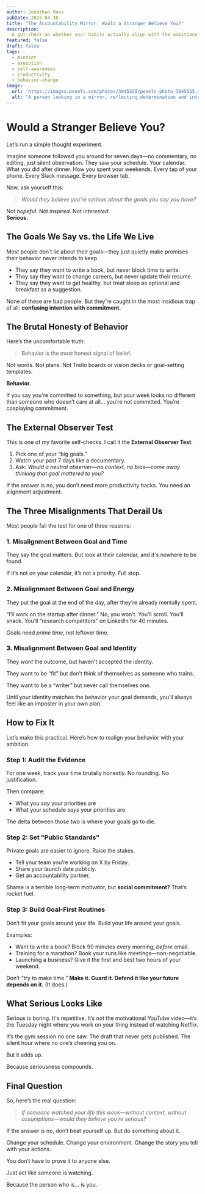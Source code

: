 ```yaml
---
author: Jonathan Haas
pubDate: 2025-04-30
title: "The Accountability Mirror: Would a Stranger Believe You?"
description: 
  A gut-check on whether your habits actually align with the ambitions you say out loud—and what to do if they don’t.
featured: false
draft: false
tags:
  - mindset
  - execution
  - self-awareness
  - productivity
  - behavior-change
image:
  url: 'https://images.pexels.com/photos/3845555/pexels-photo-3845555.jpeg?auto=compress&cs=tinysrgb&w=1260&h=750&dpr=2'
  alt: "A person looking in a mirror, reflecting determination and introspection"
---
```


# Would a Stranger Believe You?

Let’s run a simple thought experiment.

Imagine someone followed you around for seven days—no commentary, no editing, just silent observation. They saw your schedule. Your calendar. What you did after dinner. How you spent your weekends. Every tap of your phone. Every Slack message. Every browser tab.

Now, ask yourself this:

> _Would they believe you're serious about the goals you say you have?_

Not _hopeful_. Not _inspired_. Not _interested_.  
**Serious.**

## The Goals We Say vs. the Life We Live

Most people don’t lie about their goals—they just quietly make promises their behavior never intends to keep.

- They say they want to write a book, but never block time to write.
- They say they want to change careers, but never update their resume.
- They say they want to get healthy, but treat sleep as optional and breakfast as a suggestion.

None of these are bad people. But they’re caught in the most insidious trap of all: **confusing intention with commitment.**

## The Brutal Honesty of Behavior

Here’s the uncomfortable truth:

> Behavior is the most honest signal of belief.

Not words. Not plans. Not Trello boards or vision decks or goal-setting templates.

**Behavior.**

If you say you're committed to something, but your week looks no different than someone who doesn’t care at all… you’re not committed. You’re cosplaying commitment.

## The External Observer Test

This is one of my favorite self-checks. I call it the **External Observer Test**:

1. Pick one of your “big goals.”
2. Watch your past 7 days like a documentary.
3. Ask: _Would a neutral observer—no context, no bias—come away thinking that goal mattered to you?_

If the answer is no, you don’t need more productivity hacks. You need an alignment adjustment.

## The Three Misalignments That Derail Us

Most people fail the test for one of three reasons:

### 1. **Misalignment Between Goal and Time**

They say the goal matters. But look at their calendar, and it's nowhere to be found.

If it’s not on your calendar, it’s not a priority. Full stop.

### 2. **Misalignment Between Goal and Energy**

They put the goal at the end of the day, after they’re already mentally spent.

“I’ll work on the startup after dinner.” No, you won’t. You’ll scroll. You’ll snack. You’ll “research competitors” on LinkedIn for 40 minutes.

Goals need _prime time_, not leftover time.

### 3. **Misalignment Between Goal and Identity**

They _want_ the outcome, but haven’t accepted the identity.

They want to be “fit” but don’t think of themselves as someone who trains.

They want to be a “writer” but never call themselves one.

Until your identity matches the behavior your goal demands, you’ll always feel like an imposter in your own plan.

## How to Fix It

Let’s make this practical. Here’s how to realign your behavior with your ambition.

### Step 1: Audit the Evidence

For one week, track your time brutally honestly. No rounding. No justification.

Then compare:
- What you _say_ your priorities are
- What your schedule _says_ your priorities are

The delta between those two is where your goals go to die.

### Step 2: Set "Public Standards"

Private goals are easier to ignore. Raise the stakes.

- Tell your team you’re working on X by Friday.
- Share your launch date publicly.
- Get an accountability partner.

Shame is a terrible long-term motivator, but **social commitment?** That’s rocket fuel.

### Step 3: Build Goal-First Routines

Don’t fit your goals around your life. Build your life around your goals.

Examples:
- Want to write a book? Block 90 minutes every morning, _before_ email.
- Training for a marathon? Book your runs like meetings—non-negotiable.
- Launching a business? Give it the first and best two hours of your weekend.

Don’t “try to make time.” **Make it. Guard it. Defend it like your future depends on it.** (It does.)

## What Serious Looks Like

Serious is boring. It's repetitive. It’s not the motivational YouTube video—it’s the Tuesday night where you work on your thing instead of watching Netflix.

It’s the gym session no one saw. The draft that never gets published. The silent hour where no one’s cheering you on.

But it adds up.

Because seriousness compounds.

## Final Question

So, here’s the real question:

> _If someone watched your life this week—without context, without assumptions—would they believe you’re serious?_

If the answer is no, don’t beat yourself up. But do something about it.

Change your schedule. Change your environment. Change the story you tell with your actions.

You don’t have to prove it to anyone else.

Just act like someone is watching.

Because the person who is… is you.
